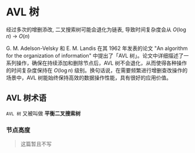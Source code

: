 # AVL 树

经过多次的增删添改, 二叉搜索树可能会退化为链表, 导致时间复杂度会从 $O(\log{n})$ -> $O(n)$

G. M. Adelson-Velsky 和 E. M. Landis 在其 1962 年发表的论文 "An algorithm for the organization of information" 中提出了「AVL 树」。论文中详细描述了一系列操作，确保在持续添加和删除节点后，AVL 树不会退化，从而使得各种操作的时间复杂度保持在 $O(\log{n})$ 级别。换句话说，在需要频繁进行增删查改操作的场景中，AVL 树能始终保持高效的数据操作性能，具有很好的应用价值。

## AVL 树术语

`AVL 树` 又被叫做 **平衡二叉搜索树**

### 节点高度

> 这篇暂且不写